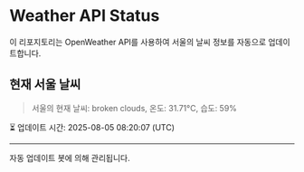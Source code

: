 
# Weather API Status

이 리포지토리는 OpenWeather API를 사용하여 서울의 날씨 정보를 자동으로 업데이트합니다.

## 현재 서울 날씨
> 서울의 현재 날씨: broken clouds, 온도: 31.71°C, 습도: 59%

⏳ 업데이트 시간: 2025-08-05 08:20:07 (UTC)

---
자동 업데이트 봇에 의해 관리됩니다.
